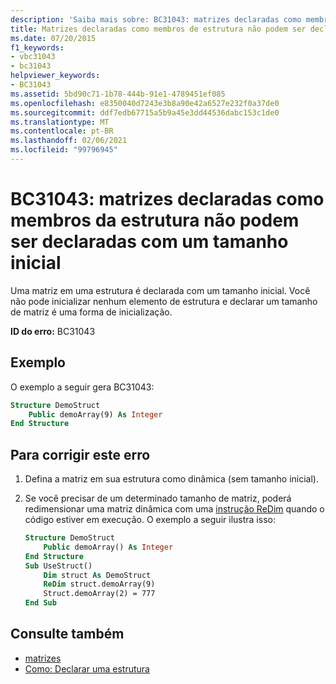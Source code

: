 ```yaml
---
description: 'Saiba mais sobre: BC31043: matrizes declaradas como membros da estrutura não podem ser declaradas com um tamanho inicial'
title: Matrizes declaradas como membros de estrutura não podem ser declaradas com um tamanho inicial
ms.date: 07/20/2015
f1_keywords:
- vbc31043
- bc31043
helpviewer_keywords:
- BC31043
ms.assetid: 5bd90c71-1b78-444b-91e1-4789451ef085
ms.openlocfilehash: e8350040d7243e3b8a90e42a6527e232f0a37de0
ms.sourcegitcommit: ddf7edb67715a5b9a45e3dd44536dabc153c1de0
ms.translationtype: MT
ms.contentlocale: pt-BR
ms.lasthandoff: 02/06/2021
ms.locfileid: "99796945"
---
```

# <a name="bc31043-arrays-declared-as-structure-members-cannot-be-declared-with-an-initial-size"></a>BC31043: matrizes declaradas como membros da estrutura não podem ser declaradas com um tamanho inicial

Uma matriz em uma estrutura é declarada com um tamanho inicial. Você não pode inicializar nenhum elemento de estrutura e declarar um tamanho de matriz é uma forma de inicialização.

**ID do erro:** BC31043

## <a name="example"></a>Exemplo

O exemplo a seguir gera BC31043:

```vb
Structure DemoStruct
    Public demoArray(9) As Integer
End Structure
```

## <a name="to-correct-this-error"></a>Para corrigir este erro

1. Defina a matriz em sua estrutura como dinâmica (sem tamanho inicial).

2. Se você precisar de um determinado tamanho de matriz, poderá redimensionar uma matriz dinâmica com uma [instrução ReDim](../statements/redim-statement.md) quando o código estiver em execução. O exemplo a seguir ilustra isso:

    ```vb
    Structure DemoStruct
        Public demoArray() As Integer
    End Structure
    Sub UseStruct()
        Dim struct As DemoStruct
        ReDim struct.demoArray(9)
        Struct.demoArray(2) = 777
    End Sub
    ```

## <a name="see-also"></a>Consulte também

- [matrizes](../../programming-guide/language-features/arrays/index.md)
- [Como: Declarar uma estrutura](../../programming-guide/language-features/data-types/how-to-declare-a-structure.md)
